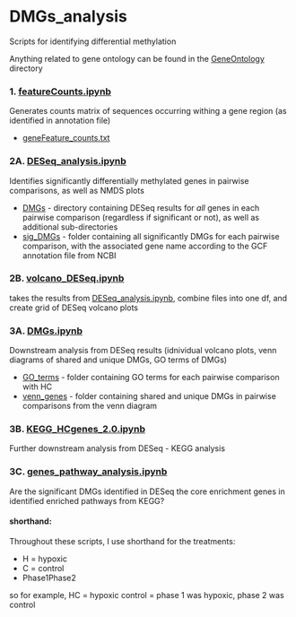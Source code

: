# DMGs_analysis
Scripts for identifying differential methylation 

Anything related to gene ontology can be found in the [GeneOntology](https://github.com/jgmcdonough/CE18_methylRAD_analysis/tree/master/analysis/GeneOntology) directory

### 1. [featureCounts.ipynb](https://github.com/jgmcdonough/CE18_methylRAD_analysis/blob/master/analysis/DMGs_analysis/featureCounts.ipynb)
Generates counts matrix of sequences occurring withing a gene region (as identified in annotation file)
- [geneFeature_counts.txt](https://github.com/jgmcdonough/CE18_methylRAD_analysis/blob/master/analysis/counts_and_meta/geneFeature_counts.txt)

### 2A. [DESeq_analysis.ipynb](https://github.com/jgmcdonough/CE18_methylRAD_analysis/blob/master/analysis/DMGs_analysis/DESeq_analysis.ipynb)
Identifies significantly differentially methylated genes in pairwise comparisons, as well as NMDS plots
- [DMGs](https://github.com/jgmcdonough/CE18_methylRAD_analysis/tree/master/analysis/deseq_res_files/geneFeatures_res) - directory containing DESeq results for *all* genes in each pairwise comparison (regardless if significant or not), as well as additional sub-directories
- [sig_DMGs](https://github.com/jgmcdonough/CE18_methylRAD_analysis/tree/master/analysis/deseq_res_files/geneFeatures_res/sig_DMGs) - folder containing all significantly DMGs for each pairwise comparison, with the associated gene name according to the GCF annotation file from NCBI

### 2B. [volcano_DESeq.ipynb](https://github.com/jgmcdonough/CE18_methylRAD_analysis/blob/master/analysis/DMGs_analysis/volcano_DESeq.ipynb)
takes the results from [DESeq_analysis.ipynb](https://github.com/jgmcdonough/CE18_methylRAD_analysis/blob/master/analysis/DMGs_analysis/DESeq_analysis.ipynb), combine files into one df, and create grid of DESeq volcano plots

### 3A. [DMGs.ipynb](https://github.com/jgmcdonough/CE18_methylRAD_analysis/blob/master/analysis/DMGs_analysis/DMGs.ipynb)
Downstream analysis from DESeq results (idnividual volcano plots, venn diagrams of shared and unique DMGs, GO terms of DMGs)
- [GO_terms](https://github.com/jgmcdonough/CE18_methylRAD_analysis/tree/master/analysis/deseq_res_files/GeneOntology) - folder containing GO terms for each pairwise comparison with HC
- [venn_genes](https://github.com/jgmcdonough/CE18_methylRAD_analysis/tree/master/analysis/deseq_res_files/venn_genes) - folder containing shared and unique DMGs in pairwise comparisons from the venn diagram 

### 3B. [KEGG_HCgenes_2.0.ipynb](https://github.com/jgmcdonough/CE18_methylRAD_analysis/blob/master/analysis/DMGs_analysis/KEGG_HCgenes_2.0.ipynb)
Further downstream analysis from DESeq - KEGG analysis

### 3C. [genes_pathway_analysis.ipynb](https://github.com/jgmcdonough/CE18_methylRAD_analysis/blob/master/analysis/DMGs_analysis/genes_pathway_analysis.ipynb)
Are the significant DMGs identified in DESeq the core enrichment genes in identified enriched pathways from KEGG?

#### shorthand:
Throughout these scripts, I use shorthand for the treatments:
- H = hypoxic
- C = control
- Phase1Phase2 

so for example, HC = hypoxic control = phase 1 was hypoxic, phase 2 was control